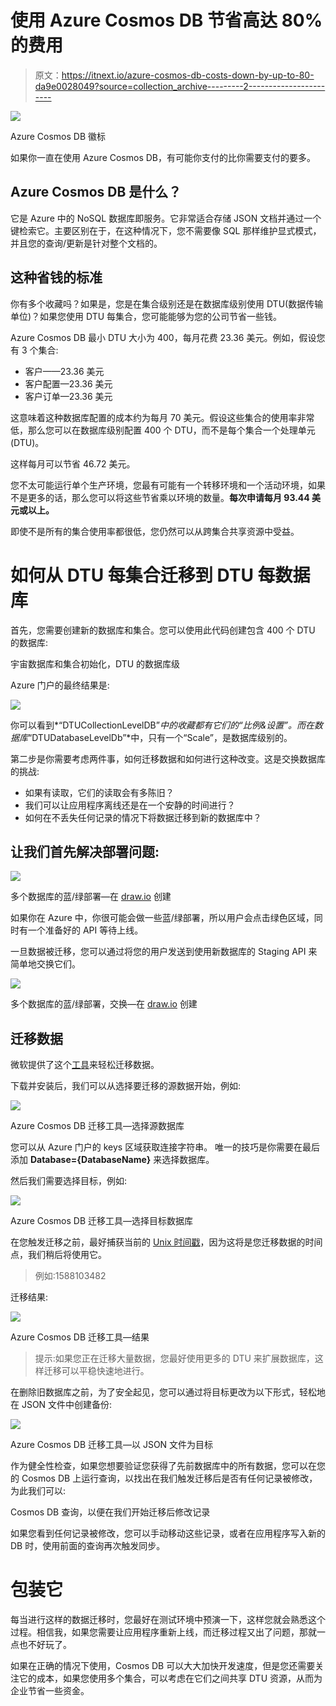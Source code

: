 # 使用 Azure Cosmos DB 节省高达 80%的费用

> 原文：<https://itnext.io/azure-cosmos-db-costs-down-by-up-to-80-da9e0028049?source=collection_archive---------2----------------------->

![](img/9bf0dde00f494b2deb2c133441a8274e.png)

Azure Cosmos DB 徽标

如果你一直在使用 Azure Cosmos DB，有可能你支付的比你需要支付的要多。

## Azure Cosmos DB 是什么？

它是 Azure 中的 NoSQL 数据库即服务。它非常适合存储 JSON 文档并通过一个键检索它。主要区别在于，在这种情况下，您不需要像 SQL 那样维护显式模式，并且您的查询/更新是针对整个文档的。

## 这种省钱的标准

你有多个收藏吗？如果是，您是在集合级别还是在数据库级别使用 DTU(数据传输单位)？如果您使用 DTU 每集合，您可能能够为您的公司节省一些钱。

Azure Cosmos DB 最小 DTU 大小为 400，每月花费 23.36 美元。例如，假设您有 3 个集合:

*   客户——23.36 美元
*   客户配置—23.36 美元
*   客户订单—23.36 美元

这意味着这种数据库配置的成本约为每月 70 美元。假设这些集合的使用率非常低，那么您可以在数据库级别配置 400 个 DTU，而不是每个集合一个处理单元(DTU)。

这样每月可以节省 46.72 美元。

您不太可能运行单个生产环境，您最有可能有一个转移环境和一个活动环境，如果不是更多的话，那么您可以将这些节省乘以环境的数量。**每次申请每月 93.44 美元或以上。**

即使不是所有的集合使用率都很低，您仍然可以从跨集合共享资源中受益。

# 如何从 DTU 每集合迁移到 DTU 每数据库

首先，您需要创建新的数据库和集合。您可以使用此代码创建包含 400 个 DTU 的数据库:

宇宙数据库和集合初始化，DTU 的数据库级

Azure 门户的最终结果是:

![](img/cf813bc6e5bd382e649b2df8259f7d22.png)

你可以看到*“DTUCollectionLevelDB”*中的收藏都有它们的“比例&设置”。而在数据库*“DTUDatabaseLevelDb”*中，只有一个“Scale”，是数据库级别的。

第二步是你需要考虑两件事，如何迁移数据和如何进行这种改变。这是交换数据库的挑战:

*   如果有读取，它们的读取会有多陈旧？
*   我们可以让应用程序离线还是在一个安静的时间进行？
*   如何在不丢失任何记录的情况下将数据迁移到新的数据库中？

## 让我们首先解决部署问题:

![](img/49113477d6fb22586378f277e928f598.png)

多个数据库的蓝/绿部署—在 [draw.io](https://draw.io) 创建

如果你在 Azure 中，你很可能会做一些蓝/绿部署，所以用户会点击绿色区域，同时有一个准备好的 API 等待上线。

一旦数据被迁移，您可以通过将您的用户发送到使用新数据库的 Staging API 来简单地交换它们。

![](img/497a9c6a01fa267e8ee71c178b6326cc.png)

多个数据库的蓝/绿部署，交换—在 [draw.io](https://draw.io) 创建

## 迁移数据

微软提供了这个[工具](https://docs.microsoft.com/en-us/azure/cosmos-db/import-data)来轻松迁移数据。

下载并安装后，我们可以从选择要迁移的源数据开始，例如:

![](img/07a3dfaed9c953352dcf223bad18ec21.png)

Azure Cosmos DB 迁移工具—选择源数据库

您可以从 Azure 门户的 keys 区域获取连接字符串。
唯一的技巧是你需要在最后添加 **Database={DatabaseName}** 来选择数据库。

然后我们需要选择目标，例如:

![](img/3961a16e9a2b458f02ff2d557df5ebd7.png)

Azure Cosmos DB 迁移工具—选择目标数据库

在您触发迁移之前，最好捕获当前的 [Unix 时间戳](https://www.unixtimestamp.com/)，因为这将是您迁移数据的时间点，我们稍后将使用它。

> 例如:1588103482

迁移结果:

![](img/d96ff1f731980d16b20a413c9f7ef991.png)

Azure Cosmos DB 迁移工具—结果

> 提示:如果您正在迁移大量数据，您最好使用更多的 DTU 来扩展数据库，这样迁移可以平稳快速地进行。

在删除旧数据库之前，为了安全起见，您可以通过将目标更改为以下形式，轻松地在 JSON 文件中创建备份:

![](img/a7243227a959ccd93f47b6a6271aee36.png)

Azure Cosmos DB 迁移工具—以 JSON 文件为目标

作为健全性检查，如果您想要验证您获得了先前数据库中的所有数据，您可以在您的 Cosmos DB 上运行查询，以找出在我们触发迁移后是否有任何记录被修改，为此我们可以:

Cosmos DB 查询，以便在我们开始迁移后修改记录

如果您看到任何记录被修改，您可以手动移动这些记录，或者在应用程序写入新的 DB 时，使用前面的查询再次触发同步。

# 包装它

每当进行这样的数据迁移时，您最好在测试环境中预演一下，这样您就会熟悉这个过程。相信我，如果您需要让应用程序重新上线，而迁移过程又出了问题，那就一点也不好玩了。

如果在正确的情况下使用，Cosmos DB 可以大大加快开发速度，但是您还需要关注它的成本，如果您使用多个集合，可以考虑在它们之间共享 DTU 资源，从而为企业节省一些资金。